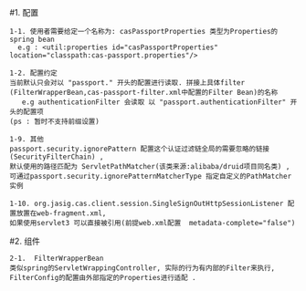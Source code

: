 #1. 配置 

	1-1. 使用者需要给定一个名称为: casPassportProperties 类型为Properties的spring bean
	  e.g : <util:properties id="casPassportProperties" location="classpath:cas-passport.properties"/> 

	1-2. 配置约定
	当前默认只会对以 "passport." 开头的配置进行读取. 拼接上具体filter (FilterWrapperBean,cas-passport-filter.xml中配置的Filter Bean)的名称
	   e.g authenticationFilter 会读取 以 "passport.authenticationFilter" 开头的配置项
	(ps : 暂时不支持前缀设置)
	
	1-9. 其他
	passport.security.ignorePattern 配置这个认证过滤链全局的需要忽略的链接(SecurityFilterChain) ,
	默认使用的路径匹配为 ServletPathMatcher(该类来源:alibaba/druid项目同名类) , 
	可通过passport.security.ignorePatternMatcherType 指定自定义的PathMatcher实例
	
	1-10. org.jasig.cas.client.session.SingleSignOutHttpSessionListener 配置放置在web-fragment.xml,
	如果使用servlet3 可以直接被引用(前提web.xml配置  metadata-complete="false")
	
#2. 组件

	2-1.  FilterWrapperBean 
	类似spring的ServletWrappingController, 实际的行为有内部的Filter来执行, FilterConfig的配置由外部指定的Properties进行适配 .
	
	
